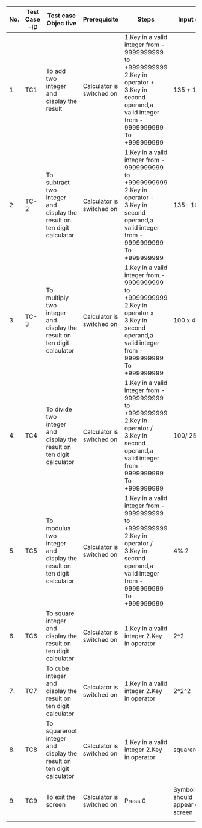 |**No.**	|**Test Case -ID**	|**Test case Objec tive**|	**Prerequisite**	|**Steps**	|**Input data**	| **Expected Result**	|**Actual Result**|**Rema rks/ Status**|
|----|----------------|--------------------|----------------|-------|-----------|-----------------|----------------|----------------|
|1.|TC1	|To add two integer and display the result |	Calculator is switched on|	1.Key in a valid integer from - 9999999999 to +9999999999 2.Key in operator + 3.Key in second operand,a valid integer from - 9999999999 To +999999999	|135 + 100	|235 |235	| Pass|
|2|	TC-2|	To subtract two integer and display the result on ten digit calculator	|Calculator is switched on	|1.Key in a valid integer from - 9999999999 to +9999999999 2.Key in operator - 3.Key in second operand,a valid integer from - 9999999999 To +999999999	|135- 100|	35|	35	|Pass|
|3.|	TC-3|	To multiply two integer and display the result on ten digit calculator	|Calculator is switched on	|1.Key in a valid integer from - 9999999999 to +9999999999 2.Key in operator x 3.Key in second operand,a valid integer from - 9999999999 To +999999999	|100 x 400	|40000|40000	|Pass|
|4.|	TC4	|To divide two integer and display the result on ten digit calculator|	Calculator is switched on	|1.Key in a valid integer from - 9999999999 to +9999999999 2.Key in operator / 3.Key in second operand,a valid integer from - 9999999999 To +999999999	|100/ 25|	40|	40	|Pass|
|5.|	TC5	|To modulus two integer and display the result on ten digit calculator|	Calculator is switched on	|1.Key in a valid integer from - 9999999999 to +9999999999 2.Key in operator / 3.Key in second operand,a valid integer from - 9999999999 To +999999999	|4% 2|	2|	2	|Pass|
|6.|	TC6	|To square  integer and display the result on ten digit calculator|	Calculator is switched on	|1.Key in a valid integer  2.Key in operator  	|2^2|	4 |	4	|Pass|
|7.|	TC7	|To cube  integer and display the result on ten digit calculator|	Calculator is switched on	|1.Key in a valid integer  2.Key in operator  	|2^2^2|	8 |	8	|Pass|
|8.|	TC8	|To squareroot  integer and display the result on ten digit calculator|	Calculator is switched on	|1.Key in a valid integer  2.Key in operator  	|squareroot(4)|	2 |	2	|Pass|
|9.|	TC9|	To exit the screen|	Calculator is switched on	|Press 0|Symbol ‗0‘ should appear on screen	| |Symbol ‗0‘ appears on screen	|Pass|

